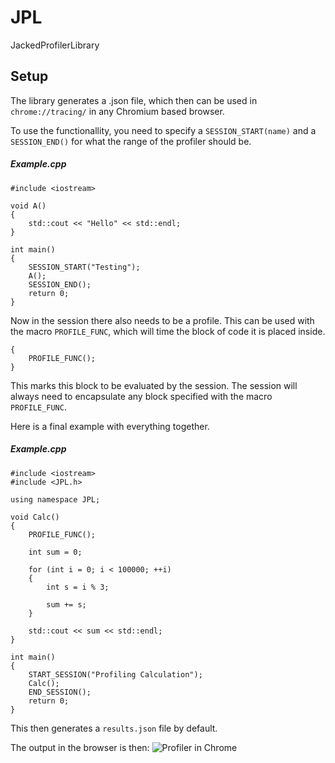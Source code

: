 # JPL
JackedProfilerLibrary


## Setup
The library generates a .json file, which then can be used in ```chrome://tracing/``` in any Chromium based browser.

To use the functionallity, you need to specify a ```SESSION_START(name)``` and a ```SESSION_END()``` for what the range of the profiler should be.

##### Example.cpp
```
#include <iostream>

void A()
{
    std::cout << "Hello" << std::endl;
}

int main()
{
    SESSION_START("Testing");
    A();
    SESSION_END();
    return 0;
}
```

Now in the session there also needs to be a profile. This can be used with the macro ```PROFILE_FUNC```, which will time the block of code it is placed inside.

```
{
    PROFILE_FUNC();
}
```

This marks this block to be evaluated by the session. The session will always need to encapsulate any block specified with the macro
```PROFILE_FUNC```.

Here is a final example with everything together.

##### Example.cpp
```
#include <iostream>
#include <JPL.h>

using namespace JPL;

void Calc()
{
	PROFILE_FUNC();

	int sum = 0;

	for (int i = 0; i < 100000; ++i)
	{
		int s = i % 3;

		sum += s;
	}

	std::cout << sum << std::endl;
}

int main()
{
	START_SESSION("Profiling Calculation");
	Calc();
	END_SESSION();
	return 0;
}
```

This then generates a ```results.json``` file by default.

The output in the browser is then:
![Profiler in Chrome](/screenshots/Example.PNG)
